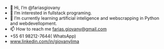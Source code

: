 - 👋 Hi, I’m @fariasgiovany
- 👀 I’m interested in fullstack programing.
- 🌱 I’m currently learning artificial inteligence and webscrapping in Python and webdevellopment.
- 📫 How to reach me farias.giovany@gmail.com
- +55 61 98212-7644( WhatsApp)
- www.linkedin.com/in/giovanylima

<!---
fariasgiovany/fariasgiovany is a ✨ special ✨ repository because its `README.md` (this file) appears on your GitHub profile.
You can click the Preview link to take a look at your changes.
--->
